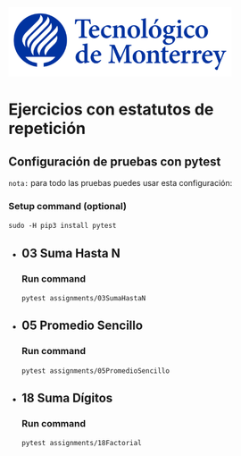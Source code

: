 ![Tec de Monterrey](images/logotecmty.png)
# Ejercicios con estatutos de repetición

## Configuración de pruebas con **pytest**

`nota:` para todo las pruebas puedes usar esta configuración:
### Setup command (optional)
```
sudo -H pip3 install pytest
```

- ## 03 Suma Hasta N
    ### Run command
    ```
    pytest assignments/03SumaHastaN
    ```

- ## 05 Promedio Sencillo
    ### Run command
    ```
    pytest assignments/05PromedioSencillo
    ```

- ## 18 Suma Dígitos
    ### Run command
    ```
    pytest assignments/18Factorial
    ```

